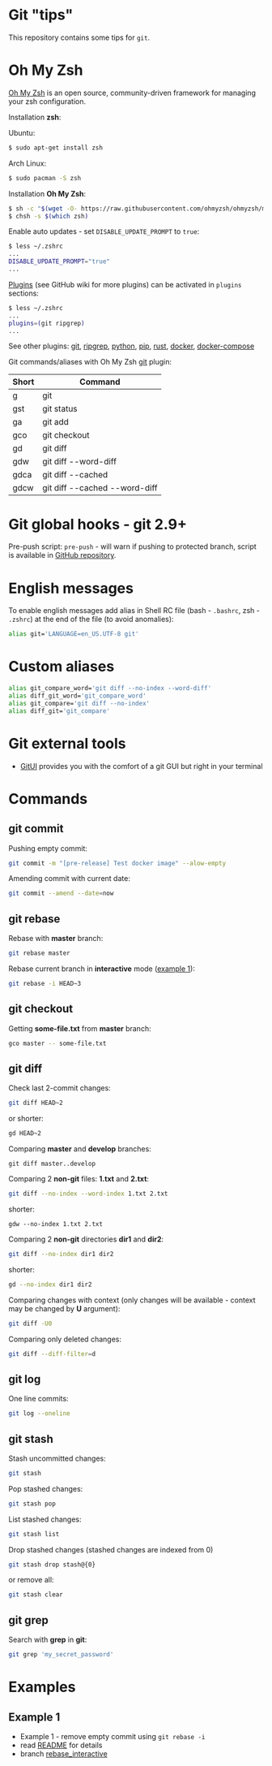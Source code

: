 # Git "tips"

This repository contains some tips for `git`.

# Oh My Zsh

[Oh My Zsh](https://github.com/ohmyzsh/ohmyzsh) is an open source, community-driven framework for managing your zsh configuration.

Installation **zsh**:

Ubuntu:

```bash
$ sudo apt-get install zsh
```

Arch Linux:

```bash
$ sudo pacman -S zsh
```

Installation **Oh My Zsh**:

```bash
$ sh -c "$(wget -O- https://raw.githubusercontent.com/ohmyzsh/ohmyzsh/master/tools/install.sh)"
$ chsh -s $(which zsh)
```

Enable auto updates - set `DISABLE_UPDATE_PROMPT` to `true`:

```bash
$ less ~/.zshrc
...
DISABLE_UPDATE_PROMPT="true"
...
```

[Plugins](https://github.com/ohmyzsh/ohmyzsh/wiki/Plugins) (see GitHub wiki for more plugins) can be activated in `plugins` sections:

```bash
$ less ~/.zshrc
...
plugins=(git ripgrep)
...
```

See other plugins:
[git](https://github.com/ohmyzsh/ohmyzsh/tree/master/plugins/git),
[ripgrep](https://github.com/ohmyzsh/ohmyzsh/tree/master/plugins/rg),
[python](https://github.com/ohmyzsh/ohmyzsh/tree/master/plugins/python),
[pip](https://github.com/ohmyzsh/ohmyzsh/tree/master/plugins/pip),
[rust](https://github.com/ohmyzsh/ohmyzsh/tree/master/plugins/rust),
[docker](https://github.com/ohmyzsh/ohmyzsh/tree/master/plugins/docker),
[docker-compose](https://github.com/ohmyzsh/ohmyzsh/tree/master/plugins/docker-compose)

Git commands/aliases with Oh My Zsh [git](https://github.com/ohmyzsh/ohmyzsh/tree/master/plugins/git) plugin:

| Short | Command |
| ----- | ------- |
| g     | git |
| gst   | git status |
| ga    | git add |
| gco   | git checkout |
| gd    | git diff |
| gdw   | git diff --word-diff |
| gdca  | git diff --cached |
| gdcw  | git diff --cached --word-diff |

# Git global hooks - git 2.9+

Pre-push script: `pre-push` - will warn if pushing to protected branch, script is available in [GitHub repository](https://github.com/kaczla/git-hooks).

# English messages

To enable english messages add alias in Shell RC file (bash - `.bashrc`, zsh - `.zshrc`) at the end of the file (to avoid anomalies):

```bash
alias git='LANGUAGE=en_US.UTF-8 git'
```

# Custom aliases

```bash
alias git_compare_word='git diff --no-index --word-diff'
alias diff_git_word='git_compare_word'
alias git_compare='git diff --no-index'
alias diff_git='git_compare'
```

# Git external tools
- [GitUI](https://github.com/Extrawurst/gitui) provides you with the comfort of a git GUI but right in your terminal

# Commands

## git commit

Pushing empty commit:

```bash
git commit -m "[pre-release] Test docker image" --alow-empty
```

Amending commit with current date:

```bash
git commit --amend --date=now
```

## git rebase

Rebase with **master** branch:

```bash
git rebase master
```

Rebase current branch in **interactive** mode ([example 1](#example-1)):

```bash
git rebase -i HEAD~3
```

## git checkout

Getting **some-file.txt** from **master** branch:

```bash
gco master -- some-file.txt
```

## git diff

Check last 2-commit changes:

```bash
git diff HEAD~2
```

or shorter:

```bash
gd HEAD~2
```

Comparing **master** and **develop** branches:

```
git diff master..develop
```

Comparing 2 **non-git** files: **1.txt** and **2.txt**:

```bash
git diff --no-index --word-index 1.txt 2.txt
```

shorter:

```
gdw --no-index 1.txt 2.txt
```

Comparing 2 **non-git** directories **dir1** and **dir2**:

```bash
git diff --no-index dir1 dir2
```

shorter:

```bash
gd --no-index dir1 dir2
```

Comparing changes with context (only changes will be available - context may be changed by **U** argument):

```bash
git diff -U0
```

Comparing only deleted changes:

```bash
git diff --diff-filter=d
```

## git log

One line commits:

```bash
git log --oneline
```

## git stash

Stash uncommitted changes:

```bash
git stash
```

Pop stashed changes:

```bash
git stash pop
```

List stashed changes:

```bash
git stash list
```

Drop stashed changes (stashed changes are indexed from 0)

```bash
git stash drop stash@{0}
```

or remove all:

```bash
git stash clear
```

## git grep

Search with **grep** in **git**:

```bash
git grep 'my_secret_password'
```

# Examples

## Example 1
- Example 1 - remove empty commit using `git rebase -i`
 - read [README](./EXAMPLE_1.md) for details
 - branch [rebase_interactive](https://github.com/kaczla/git-tips/tree/rebase_interactive)
